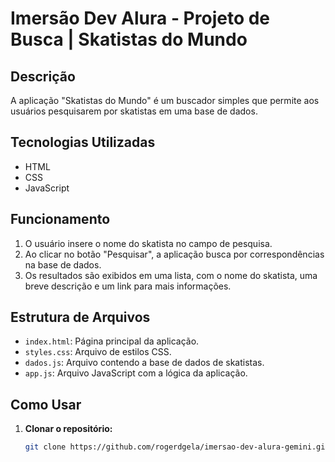 # Imersão Dev Alura - Projeto de Busca | Skatistas do Mundo

## Descrição
A aplicação "Skatistas do Mundo" é um buscador simples que permite aos usuários pesquisarem por skatistas em uma base de dados.

## Tecnologias Utilizadas
* HTML
* CSS
* JavaScript

## Funcionamento
1. O usuário insere o nome do skatista no campo de pesquisa.
2. Ao clicar no botão "Pesquisar", a aplicação busca por correspondências na base de dados.
3. Os resultados são exibidos em uma lista, com o nome do skatista, uma breve descrição e um link para mais informações.

## Estrutura de Arquivos
* `index.html`: Página principal da aplicação.
* `styles.css`: Arquivo de estilos CSS.
* `dados.js`: Arquivo contendo a base de dados de skatistas.
* `app.js`: Arquivo JavaScript com a lógica da aplicação.

## Como Usar
1. **Clonar o repositório:**
   ```bash
   git clone https://github.com/rogerdgela/imersao-dev-alura-gemini.git
